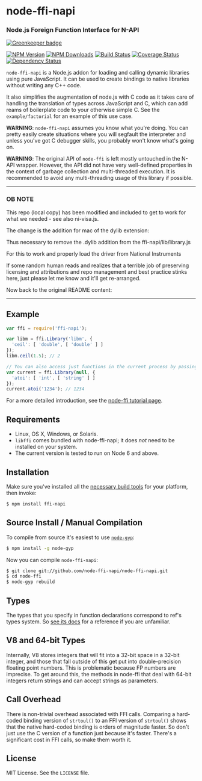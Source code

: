 node-ffi-napi
=============
### Node.js Foreign Function Interface for N-API
[![Greenkeeper badge](https://badges.greenkeeper.io/node-ffi-napi/node-ffi-napi.svg)](https://greenkeeper.io/)

[![NPM Version](https://img.shields.io/npm/v/ffi-napi.svg?style=flat)](https://npmjs.org/package/ffi-napi)
[![NPM Downloads](https://img.shields.io/npm/dm/ffi-napi.svg?style=flat)](https://npmjs.org/package/ffi-napi)
[![Build Status](https://travis-ci.org/node-ffi-napi/node-ffi-napi.svg?style=flat&branch=master)](https://travis-ci.org/node-ffi-napi/node-ffi-napi?branch=master)
[![Coverage Status](https://coveralls.io/repos/node-ffi-napi/node-ffi-napi/badge.svg?branch=master)](https://coveralls.io/r/node-ffi-napi/node-ffi-napi?branch=master)
[![Dependency Status](https://david-dm.org/node-ffi-napi/node-ffi-napi.svg?style=flat)](https://david-dm.org/node-ffi-napi/node-ffi-napi)

`node-ffi-napi` is a Node.js addon for loading and calling dynamic libraries
using pure JavaScript. It can be used to create bindings to native libraries
without writing any C++ code.

It also simplifies the augmentation of node.js with C code as it takes care of
handling the translation of types across JavaScript and C, which can add reams
of boilerplate code to your otherwise simple C. See the `example/factorial`
for an example of this use case.

**WARNING**: `node-ffi-napi` assumes you know what you're doing. You can pretty
easily create situations where you will segfault the interpreter and unless
you've got C debugger skills, you probably won't know what's going on.

**WARNING**: The original API of `node-ffi` is left mostly untouched in the
N-API wrapper. However, the API did not have very well-defined properties
in the context of garbage collection and multi-threaded execution. It is
recommended to avoid any multi-threading usage of this library
if possible.


***

### OB NOTE ###

This repo (local copy) has been modified and included to get to work for what we needed - see also ni-visa.js.

The change is the addition for mac of the dylib extension:

Thus necessary to remove the .dylib addition from the ffi-napi/lib/library.js 

For this to work and properly load the driver from National Instruments 

If some random human reads and realizes that a terrible job of preserving licensing and attributions and repo management and best practice stinks here, just please let me know and it'll get re-arranged.

Now back to the original README content:

***


Example
-------

``` js
var ffi = require('ffi-napi');

var libm = ffi.Library('libm', {
  'ceil': [ 'double', [ 'double' ] ]
});
libm.ceil(1.5); // 2

// You can also access just functions in the current process by passing a null
var current = ffi.Library(null, {
  'atoi': [ 'int', [ 'string' ] ]
});
current.atoi('1234'); // 1234
```

For a more detailed introduction, see the [node-ffi tutorial page][tutorial].

Requirements
------------

 * Linux, OS X, Windows, or Solaris.
 * `libffi` comes bundled with node-ffi-napi; it does *not* need to be installed on your system.
 * The current version is tested to run on Node 6 and above.

Installation
------------

Make sure you've installed all the [necessary build
tools](https://github.com/TooTallNate/node-gyp#installation) for your platform,
then invoke:

``` bash
$ npm install ffi-napi
```

Source Install / Manual Compilation
-----------------------------------

To compile from source it's easiest to use
[`node-gyp`](https://github.com/TooTallNate/node-gyp):

``` bash
$ npm install -g node-gyp
```

Now you can compile `node-ffi-napi`:

``` bash
$ git clone git://github.com/node-ffi-napi/node-ffi-napi.git
$ cd node-ffi
$ node-gyp rebuild
```

Types
-----

The types that you specify in function declarations correspond to ref's types
system. So [see its docs][ref-types] for
a reference if you are unfamiliar.

V8 and 64-bit Types
-------------------

Internally, V8 stores integers that will fit into a 32-bit space in a 32-bit
integer, and those that fall outside of this get put into double-precision
floating point numbers. This is problematic because FP numbers are imprecise.
To get around this, the methods in node-ffi that deal with 64-bit integers return
strings and can accept strings as parameters.

Call Overhead
-------------

There is non-trivial overhead associated with FFI calls. Comparing a hard-coded
binding version of `strtoul()` to an FFI version of `strtoul()` shows that the
native hard-coded binding is orders of magnitude faster. So don't just use the
C version of a function just because it's faster. There's a significant cost in
FFI calls, so make them worth it.

License
-------

MIT License. See the `LICENSE` file.

[v1apichanges]: https://github.com/node-ffi/node-ffi/wiki/API-changes-from-v0.x-to-v1.x
[tutorial]: https://github.com/node-ffi/node-ffi/wiki/Node-FFI-Tutorial
[ref-types]: https://github.com/TooTallNate/ref#built-in-types

